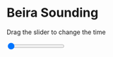 <h1>Beira Sounding</h1>
<p>Drag the slider to change the time</p>

<div class="slidecontainer">
<input oninput='setImage(this)' class="slider" type="range" min="0" max="9" value="0" step="1" />
<img id='img'/>
</div>

<script>
var img = document.getElementById('img');
var img_array = ['/assets/images/skwt/skd_beira_wrfout_d01_2020-06-18_12:00:00.png',
'/assets/images/skwt/skd_beira_wrfout_d01_2020-06-18_18:00:00.png',
'/assets/images/skwt/skd_beira_wrfout_d01_2020-06-19_00:00:00.png',
'/assets/images/skwt/skd_beira_wrfout_d01_2020-06-19_06:00:00.png',
'/assets/images/skwt/skd_beira_wrfout_d01_2020-06-19_12:00:00.png',
'/assets/images/skwt/skd_beira_wrfout_d01_2020-06-19_18:00:00.png',
'/assets/images/skwt/skd_beira_wrfout_d01_2020-06-20_00:00:00.png',
'/assets/images/skwt/skd_beira_wrfout_d01_2020-06-20_06:00:00.png',
'/assets/images/skwt/skd_beira_wrfout_d01_2020-06-20_12:00:00.png',];
function setImage(obj)
{
        var value = obj.value;
        img.src = img_array[value];

}
</script>
